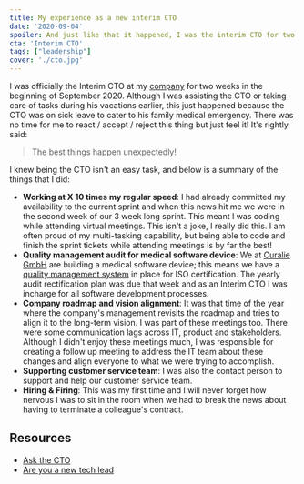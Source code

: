 ```yaml
---
title: My experience as a new interim CTO
date: '2020-09-04'
spoiler: And just like that it happened, I was the interim CTO for two weeks
cta: 'Interim CTO'
tags: ["leadership"]
cover: './cto.jpg'
---
```


I was officially the Interim CTO at my [company](../two-years-into-leadership) for two weeks in the beginning of September 2020. Although I was assisting the CTO or taking care of tasks during his vacations earlier, this just happened because the CTO was on sick leave to cater to his family medical emergency. There was no time for me to react / accept / reject this thing but just feel it! It's rightly said:

> The best things happen unexpectedly!

I knew being the CTO isn't an easy task, and below is a summary of the things that I did:

- **Working at X 10 times my regular speed**: I had already committed my availability to the current sprint and when this news hit me we were in the second week of our 3 week long sprint. This meant I was coding while attending virtual meetings. This isn't a joke, I really did this. I am often proud of my multi-tasking capability, but being able to code and finish the sprint tickets while attending meetings is by far the best!
- **Quality management audit for medical software device**: We at [Curalie GmbH](https://curalie.com/en/) are building a medical software device; this means we have a [quality management system](https://www.johner-institute.com/articles/qm-system-iso-13485/) in place for ISO certification. The yearly audit rectification plan was due that week and as an Interim CTO I was incharge for all software development processes.
- **Company roadmap and vision alignment**: It was that time of the year where the company's management revisits the roadmap and tries to align it to the long-term vision. I was part of these meetings too. There were some communication lags across IT, product and stakeholders. Although I didn't enjoy these meetings much, I was responsible for creating a follow up meeting to address the IT team about these changes and align everyone to what we were trying to accomplish.
- **Supporting customer service team**: I was also the contact person to support and help our customer service team.
- **Hiring & Firing**: This was my first time and I will never forget how nervous I was to sit in the room when we had to break the news about having to terminate a colleague's contract.

## Resources

- [Ask the CTO](https://www.oreilly.com/content/ask-the-cto-new-manager-has-a-fear-of-losing-a-technical-edge/)
- [Are you a new tech lead](../are-you-a-new-tech-lead)



